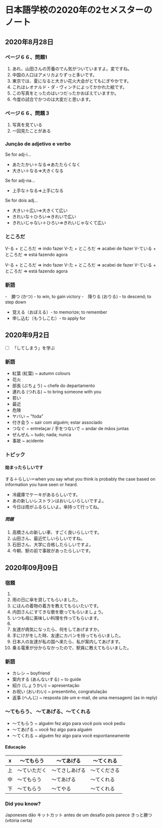 # 日本語学校の2020年の2セメスターのノート

## 2020年8月28日

### ページ６６、問題1

1. あれ、山田さんの芳養のでん気がついていますよ。変ですね。
2. 中国の人口はアメリカよりずっと多いです。
3. 東京では、夏になると大きい花火大会がとてもにぎやかです。
4. これはレオナルド・ダ・ヴィンチによってかかれた絵です。
5. この写真をとったのはいつだったかおぼえていますか。
6. 今度の試合でかつのは大変だと思います。

### ページ６６、問題３

1. 写真を見ている
2. 一回見たことがある

### Junçāo de adjetivo e verbo

Se for adj-i...

- あたたかい＋なる=>あたたらくなく
- 大きい＋なる=>大きくなる

Se for adj-na...

- 上手な＋なる=>上手になる

Se for dois adj...

- 大きい＋広い=>大きくて広い
- きれいな＋ひろい=>きれいで広い
- きれいじゃない＋ひろい=>きれいじゃなくて広い

### ところだ

V-る + ところだ => indo fazer
V-た + ところだ => acabei de fazer
V-ている + ところだ => está fazendo agora

V-る + ところだ => indo fazer
V-た + ところだ => acabei de fazer
V-ている + ところだ => está fazendo agora

### 新語

-　勝つ (かつ) - to win, to gain victory
-　降りる (おりる) - to descend; to step down
- 覚える（おぼえる）- to memorize; to remember
- 申し込む（もうしこむ）- to apply for


## 2020年9月2日

- [ ] 「してしまう」を学ぶ

### 新語

- 紅葉 (紅葉) ~ autumn colours
- 花火
- 部長 (ぶちょう) ~ chefe do departamento
- 連れる (つれる) ~ to bring someone with you
- 若い
- 最近
- 危険
- ヤバい ~ "foda"
- 付き会う ~ sair com alguém; estar associado
- つなぐ ~ entrelaçar / 手をつないで ~ andar de mãos juntas
- ぜんぜん ~ tudo; nada; nunca
- 事故 ~ acidente

### トピック

#### 始まったらしいです

する＋らしい＝when you say what you think is probably the case based on
information you have seen or heard.

- 冷蔵庫でケーキがあるらしいです。
- あの新しいレストランはおいしいらしいですよ。
- 今日は雨がふるらしいよ。傘持って行ってね。

##### 問題

1. 高橋さんの新しい車、すごく良いらしいです。
2. 山田さん、最近忙しいらしいですね。
3. 石田さん、大学に合格したらしいですよ。
4. 今朝、駅の前で事故があったらしいです。


## 2020年09月09日

### 宿題

1.
  1. 雨の日に傘を貸してもらいました。
  2. にほんの着物の着方を教えてもらいたいです。
  3. 内田さんにすてきな歌を歌ってもらいましょう。
  4. いつも母に美味しい料理を作ってもらいます。
2.
  1. 友達が病気になったら、何をしてあげますか。
  2. 手にけがをした時、友達にカバンを持ってもらいました。
  3. 日本人の友達が私の国へ来たら、私が案内してあげます。
  4. 乗る電車が分からなかったので、駅員に教えてもらいました。

### 新語

- カレシ ~ boyfriend
- 案内する (あんないする) ~ to guide
- 紹介 (しょうかい) ~ apresentação
- お祝い (おいわい) ~ presentinho, congratulação
- 返事 (へんじ) ~ resposta (de um e-mail, de uma mensagem) (as in reply)

### 〜てもらう、 〜てあげる、〜てくれる

- 〜てもらう ~ alguém fez algo para você pois você pediu
- 〜てあげる ~ você fez algo para alguém
- 〜てくれる ~ alguém fez algo para você espontaneamente

#### Educação

| x | 〜てもらう | 〜てあげる | 〜てくれる |
|---|---|---|---|
| 上 | 〜ていただく | 〜てさしあげる | 〜てくださる |
| 中 | 〜てもらう | 〜てあげる | 〜てくれる |
| 下 | 〜てもらう | 〜てやる | 〜てくれる |

### Did you know?

Japoneses dão キットカット antes de um desafio pois parece きっと勝つ (vitória certa)

